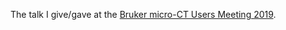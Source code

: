 The talk I give/gave at the [Bruker micro-CT Users Meeting 2019](https://www.bruker.com/events/micro-ct-users-meeting.html).                        


